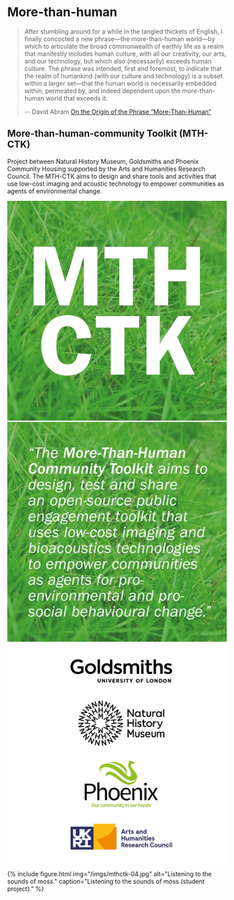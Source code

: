 # More-than-human

>After stumbling around for a while in the tangled thickets of English, I finally concocted a new phrase—the more-than-human world—by which to articulate the broad commonwealth of earthly life as a realm that manifestly includes human culture, with all our creativity, our arts, and our technology, but which also (necessarily) exceeds human culture. The phrase was intended, first and foremost, to indicate that the realm of humankind (with our culture and technology) is a subset within a larger set—that the human world is necessarily embedded within, permeated by, and indeed dependent upon the more-than-human world that exceeds it.
>
> -- David Abram [On the Origin of the Phrase “More-Than-Human”](https://mothrights.org/wp-content/themes/nyu-moth/assets/images/book/pdfs/ripped/15-More-Than-Human-Rights_Book-On-the-Origin-of-the-Phrase-More-Than-Human.pdf)

## More-than-human-community Toolkit (MTH-CTK)

Project between Natural History Museum, Goldsmiths and Phoenix Community Housing supported by the Arts and Humanities Research Council.  The MTH-CTK aims to design and share tools and activities that use low-cost imaging and acoustic technology to empower communities as agents of environmental change.

<img src="/imgs/mthctk-01.jpg" alt="More-than-human-community toolkit title slide."/>

<img src="/imgs/mthctk-02.jpg" alt="More-than-human-community toolkit summary slide."/>

<img src="/imgs/mthctk-03.jpg" alt="More-than-human-community toolkit supportors slide."/>

{% include figure.html img="/imgs/mthctk-04.jpg" alt="Listening to the sounds of moss." caption="Listening to the sounds of moss (student project)." %}